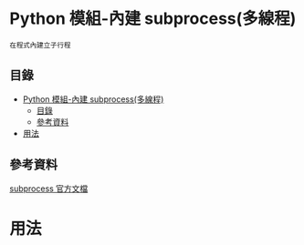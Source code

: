 # Python 模組-內建 subprocess(多線程)

```
在程式內建立子行程
```

## 目錄

- [Python 模組-內建 subprocess(多線程)](#python-模組-內建-subprocess多線程)
	- [目錄](#目錄)
	- [參考資料](#參考資料)
- [用法](#用法)

## 參考資料

[subprocess 官方文檔](https://docs.python.org/zh-tw/3/library/subprocess.html)

# 用法

```Python
```
